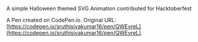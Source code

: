 # 
A simple Halloween themed SVG Animation contributed for Hacktoberfest


A Pen created on CodePen.io. Original URL: [https://codepen.io/sruthisivakumar16/pen/QWEyreL](https://codepen.io/sruthisivakumar16/pen/QWEyreL).


